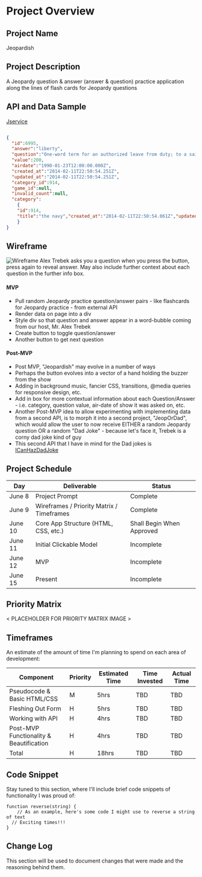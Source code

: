 # Project Overview

## Project Name

Jeopardish

## Project Description

A Jeopardy question & answer (answer & question) practice application along the lines of flash cards for Jeopardy questions

## API and Data Sample

[Jservice](www.jService.io)

```JSON

{
  "id":6995,
  "answer":"liberty",
  "question":"One-word term for an authorized leave from duty; to a sailor it means freedom for 48 hours or less",
  "value":200,
  "airdate":"1990-01-23T12:00:00.000Z",
  "created_at":"2014-02-11T22:50:54.251Z",
  "updated_at":"2014-02-11T22:50:54.251Z",
  "category_id":914,
  "game_id":null,
  "invalid_count":null,
  "category": 
    {
    "id":914,
    "title":"the navy","created_at":"2014-02-11T22:50:54.061Z","updated_at":"2014-02-11T22:50:54.061Z","clues_count":5
    }
}
```

## Wireframe

![Wireframe](https://res.cloudinary.com/alexbaldman/image/upload/v1591716508/Jeopardish/wireframe_vtbolv.png)
Alex Trebek asks you a question when you press the button, press again to reveal answer.  May also include further context about each question in the further info box.

#### MVP 

- Pull random Jeopardy practice question/answer pairs - like flashcards for Jeopardy practice - from external API
- Render data on page into a div
- Style div so that question and answer appear in a word-bubble coming from our host, Mr. Alex Trebek
- Create button to toggle question/answer
- Another button to get next question

#### Post-MVP  

- Post MVP, "Jeopardish" may evolve in a number of ways
- Perhaps the button evolves into a vector of a hand holding the buzzer from the show
- Adding in background music, fancier CSS, transitions, @media queries for responsive design, etc.
- Add in box for more contextual information about each Question/Answer - i.e. category, question value, air-date of show it was asked on, etc.
- Another Post-MVP idea to allow experimenting with implementing data from a second API, is to morph it into a second project, "JeopOrDad", which would allow the user to now receive EITHER a random Jeopardy question OR a random "Dad Joke" - because let's face it, Trebek is a corny dad joke kind of guy
- This second API that I have in mind for the Dad jokes is [ICanHazDadJoke](icanhazdadjoke.com/api)


## Project Schedule

|  Day | Deliverable | Status
|---|---| ---|
|June 8| Project Prompt | Complete
|June 9| Wireframes / Priority Matrix / Timeframes | Complete
|June 10| Core App Structure (HTML, CSS, etc.) | Shall Begin When Approved
|June 11| Initial Clickable Model  | Incomplete
|June 12| MVP | Incomplete
|June 15| Present | Incomplete

## Priority Matrix

< PLACEHOLDER FOR PRIORITY MATRIX IMAGE >

## Timeframes

An estimate of the amount of time I'm planning to spend on each area of development:

| Component | Priority | Estimated Time | Time Invested | Actual Time |
|---|---|---|---|---|
| Pseudocode & Basic HTML/CSS | M |  5hrs | TBD | TBD |
| Fleshing Out Form | H | 5hrs| TBD | TBD |
| Working with API | H | 4hrs| TBD | TBD |
| Post-MVP Functionality & Beautification | H | 4hrs| TBD | TBD |
| Total | H | 18hrs| TBD | TBD |

## Code Snippet

Stay tuned to this section, where I'll include brief code snippets of functionality I was proud of:

```
function reverse(string) {
	// As an example, here's some code I might use to reverse a string of text
  // Exciting times!!!
}
```

## Change Log
 This section will be used to document changes that were made and the reasoning behind them.
 
